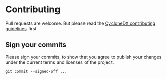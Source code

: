 # Contributing

Pull requests are welcome.
But please read the
[CycloneDX contributing guidelines](https://github.com/CycloneDX/.github/blob/master/CONTRIBUTING.md)
first.

## Sign your commits

Please sign your commits, 
to show that you agree to publish your changes under the current terms and licenses of the project.

```shell
git commit --signed-off ...
```

